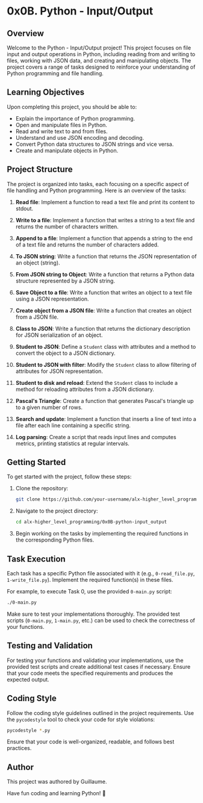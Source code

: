 # 0x0B. Python - Input/Output

## Overview

Welcome to the Python - Input/Output project! This project focuses on file input and output operations in Python, including reading from and writing to files, working with JSON data, and creating and manipulating objects. The project covers a range of tasks designed to reinforce your understanding of Python programming and file handling.

## Learning Objectives

Upon completing this project, you should be able to:

- Explain the importance of Python programming.
- Open and manipulate files in Python.
- Read and write text to and from files.
- Understand and use JSON encoding and decoding.
- Convert Python data structures to JSON strings and vice versa.
- Create and manipulate objects in Python.

## Project Structure

The project is organized into tasks, each focusing on a specific aspect of file handling and Python programming. Here is an overview of the tasks:

1. **Read file**: Implement a function to read a text file and print its content to stdout.

2. **Write to a file**: Implement a function that writes a string to a text file and returns the number of characters written.

3. **Append to a file**: Implement a function that appends a string to the end of a text file and returns the number of characters added.

4. **To JSON string**: Write a function that returns the JSON representation of an object (string).

5. **From JSON string to Object**: Write a function that returns a Python data structure represented by a JSON string.

6. **Save Object to a file**: Write a function that writes an object to a text file using a JSON representation.

7. **Create object from a JSON file**: Write a function that creates an object from a JSON file.

8. **Class to JSON**: Write a function that returns the dictionary description for JSON serialization of an object.

9. **Student to JSON**: Define a `Student` class with attributes and a method to convert the object to a JSON dictionary.

10. **Student to JSON with filter**: Modify the `Student` class to allow filtering of attributes for JSON representation.

11. **Student to disk and reload**: Extend the `Student` class to include a method for reloading attributes from a JSON dictionary.

12. **Pascal's Triangle**: Create a function that generates Pascal's triangle up to a given number of rows.

13. **Search and update**: Implement a function that inserts a line of text into a file after each line containing a specific string.

14. **Log parsing**: Create a script that reads input lines and computes metrics, printing statistics at regular intervals.

## Getting Started

To get started with the project, follow these steps:

1. Clone the repository:

   ```bash
   git clone https://github.com/your-username/alx-higher_level_programming.git
   ```

2. Navigate to the project directory:

   ```bash
   cd alx-higher_level_programming/0x0B-python-input_output
   ```

3. Begin working on the tasks by implementing the required functions in the corresponding Python files.

## Task Execution

Each task has a specific Python file associated with it (e.g., `0-read_file.py`, `1-write_file.py`). Implement the required function(s) in these files.

For example, to execute Task 0, use the provided `0-main.py` script:

```bash
./0-main.py
```

Make sure to test your implementations thoroughly. The provided test scripts (`0-main.py`, `1-main.py`, etc.) can be used to check the correctness of your functions.

## Testing and Validation

For testing your functions and validating your implementations, use the provided test scripts and create additional test cases if necessary. Ensure that your code meets the specified requirements and produces the expected output.

## Coding Style

Follow the coding style guidelines outlined in the project requirements. Use the `pycodestyle` tool to check your code for style violations:

```bash
pycodestyle *.py
```

Ensure that your code is well-organized, readable, and follows best practices.

## Author

This project was authored by Guillaume.

Have fun coding and learning Python! 🐍
